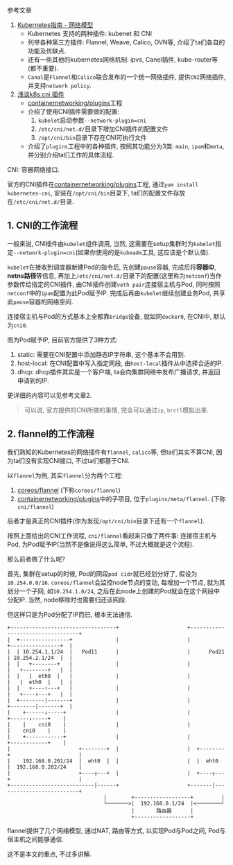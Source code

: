 参考文章

1. [Kubernetes指南 - 网络模型](https://feisky.gitbooks.io/kubernetes/network/network.html)
    - Kubernetes 支持的两种插件: kubenet 和 CNI
    - 列举各种第三方插件: Flannel, Weave, Calico, OVN等, 介绍了ta们各自的功能及优缺点.
    - 还有一些其他的kubernetes网络机制: ipvs, Canel插件, kube-router等(都不重要).
    - `Canal`是`Flannel`和`Calico`联合发布的一个统一网络插件, 提供`CNI`网络插件, 并支持`network policy`.
2. [浅谈k8s cni 插件](https://segmentfault.com/a/1190000017182169)
    - [containernetworking/plugins](https://github.com/containernetworking/plugins)工程
    - 介绍了使用CNI插件需要做的配置: 
        1. `kubelet`启动参数`--network-plugin=cni`
        2. `/etc/cni/net.d/`目录下增加CNI插件的配置文件
        3. `/opt/cni/bin`目录下存在CNI可执行文件
    - 介绍了`plugins`工程中的各种插件, 按照其功能分为3类: `main`, `ipam`和`meta`, 并分别介绍ta们工作的具体流程.

CNI: 容器网络接口.

官方的CNI插件在[containernetworking/plugins](https://github.com/containernetworking/plugins)工程, 通过`yum install kubernetes-cni`, 安装在`/opt/cni/bin`目录下, ta们的配置文件存放在`/etc/cni/net.d/`目录.

## 1. CNI的工作流程

一般来说, CNI插件由`kubelet`组件调用, 当然, 这需要在setup集群时为`kubelet`指定`--network-plugin=cni`(如果你使用的是`kubeadm`工具, 这应该是个默认值).

`kubelet`在接收到调度器新建Pod的指令后, 先创建`pause`容器, 完成后将**容器ID**, **netns路径**等信息, 再加上`/etc/cni/net.d/`目录下的配置(这里称为`netconf`)当作参数传给指定的CNI插件, 由CNI插件创建`veth pair`连接宿主机与Pod, 同时按照`netconf`中的`ipam`配置为此Pod赋予IP. 完成后再由`kubelet`继续创建业务Pod, 共享此`pause`容器的网络空间.

连接宿主机与Pod的方式基本上全都靠`bridge`设备, 就如同`docker0`, 在CNI中, 默认为`cni0`.

而为Pod赋予IP, 目前官方提供了3种方式: 

1. static: 需要在CNI配置中添加静态IP字符串, 这个基本不会用到.
2. host-local: 在CNI配置中写入指定网段, 由`host-local`插件从中选择合适的IP.
3. dhcp: dhcp插件其实是一个客户端, ta会向集群网络中发布广播请求, 并返回申请到的IP.

更详细的内容可以见参考文章2.

> 可以说, 官方提供的CNI所做的事情, 完全可以通过`ip`, `brctl`模拟出来.

## 2. flannel的工作流程

我们熟知的Kubernetes的网络插件有`flannel`, `calico`等, 但ta们其实不算CNI, 因为ta们没有实现CNI接口, 不过ta们都基于CNI.

以`flannel`为例, 其实`flannel`分为两个工程:

1. [coreos/flannel](https://github.com/generals-space/flannel) (下称`coreos/flannel`)
2. [containernetworking/plugins](https://github.com/containernetworking/plugins)中的子项目, 位于`plugins/meta/flannel`. (下称`cni/flannel`)

后者才是真正的CNI插件(你为发现`/opt/cni/bin`目录下还有一个`flannel`).

按照上面给出的CNI工作流程, `cni/flannel`看起来只做了两件事: 连接宿主机与Pod, 为Pod赋予IP(当然不是像说得这么简单, 不过大概就是这个流程).

那么前者做了什么呢? 

首先, 集群在setup的时候, Pod的网段`pod cidr`就已经划分好了, 假设为`10.254.0.0/16`. `coreos/flannel`会监控node节点的变动, 每增加一个节点, 就为其划分一个子网, 如`10.254.1.0/24`, 之后在此node上创建的Pod就会在这个网段中分配IP. 当然, node移除时也需要归还该网段.

但这样只是为Pod分配了IP而已, 根本无法通信. 

```
+----------------------------------+                      +----------------------------------+
|  +----------------+              |                      |              +----------------+  |
|  | 10.254.1.1/24  |   Pod11      |                      |      Pod21   | 10.254.2.1/24  |  |
|  |   +--------+   |              |                      |              |   +--------+   |  |
|  |   |  eth0  |   |              |                      |              |   |  eth0  |   |  |
|  |   +----↑---+   |              |                      |              |   +----↑---+   |  |
|  +--------|-------+              |                      |              +--------|-------+  |
|    +------↓-----+                |                      |                +------↓-----+    |
|    |    cni0    |                |                      |                |    cni0    |    |
|    +------------+                |                      |                +------------+    |
|                      +--------+  |                      |  +--------+                      |
|    192.168.0.201/24  |  eht0  |  |                      |  |  eht0  |  192.168.0.202/24    |
|                      +----┬---+  |                      |  +----┬---+                      |
+---------------------------|------+                      +-------|--------------------------+
                               |        +------------------+         |                             
                               └───────>|  192.168.0.1/24  |<────────┘                             
                                        |       路由器      |
                                        +------------------+
```

flannel提供了几个网络模型, 通过NAT, 路由等方式, 以实现Pod与Pod之间, Pod与宿主机之间能够通信.

这不是本文的重点, 不过多讲解.

